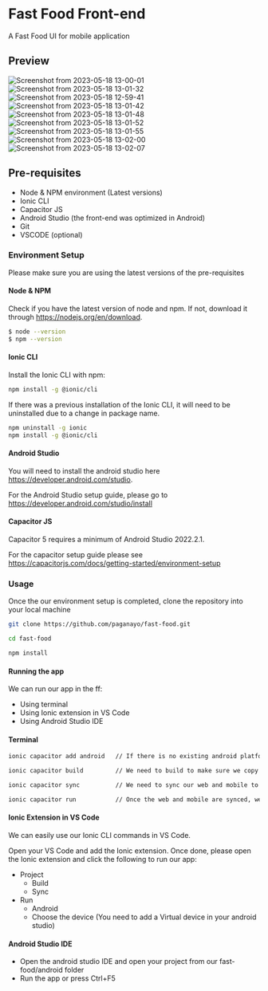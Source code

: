 # Fast Food Front-end
A Fast Food UI for mobile application


## Preview
![Screenshot from 2023-05-18 13-00-01](https://github.com/paganayo/fast-food/assets/117369955/e9402339-b144-43bc-9fa6-d8ea8605739c)
![Screenshot from 2023-05-18 13-01-32](https://github.com/paganayo/fast-food/assets/117369955/2b7b6ebe-2cdd-4da8-b638-69f1d9f40827)
![Screenshot from 2023-05-18 12-59-41](https://github.com/paganayo/fast-food/assets/117369955/aeb6f12a-5c92-4c8c-94fc-8c5837305d75)
![Screenshot from 2023-05-18 13-01-42](https://github.com/paganayo/fast-food/assets/117369955/f8b1e5ca-1fdf-413d-9cd1-d341ce83f31a)
![Screenshot from 2023-05-18 13-01-48](https://github.com/paganayo/fast-food/assets/117369955/5ad307f3-149f-465f-89ef-899b8e4e9f8d)
![Screenshot from 2023-05-18 13-01-52](https://github.com/paganayo/fast-food/assets/117369955/01e2f520-5266-42d0-9c4b-18327cf9cfa3)
![Screenshot from 2023-05-18 13-01-55](https://github.com/paganayo/fast-food/assets/117369955/62fb1bdf-265a-46b0-bc95-279d14baee3e)
![Screenshot from 2023-05-18 13-02-00](https://github.com/paganayo/fast-food/assets/117369955/28280995-322c-4241-8904-d398f5b0f24a)
![Screenshot from 2023-05-18 13-02-07](https://github.com/paganayo/fast-food/assets/117369955/53a495fc-4335-4531-b3c6-30a9fcfa9f65)



## Pre-requisites
* Node & NPM environment (Latest versions)
* Ionic CLI
* Capacitor JS
* Android Studio (the front-end was optimized in Android)
* Git
* VSCODE (optional)


### Environment Setup
Please make sure you are using the latest versions of the pre-requisites

#### Node & NPM
Check if you have the latest version of node and npm. If not, download it through https://nodejs.org/en/download.
```bash
$ node --version
$ npm --version
```
#### Ionic CLI
Install the Ionic CLI with npm:
```bash
npm install -g @ionic/cli
```
If there was a previous installation of the Ionic CLI, it will need to be uninstalled due to a change in package name.
```bash
npm uninstall -g ionic
npm install -g @ionic/cli
```
#### Android Studio
You will need to install the android studio here https://developer.android.com/studio.

For the Android Studio setup guide, please go to https://developer.android.com/studio/install

#### Capacitor JS
Capacitor 5 requires a minimum of Android Studio 2022.2.1. 

For the capacitor setup guide please see https://capacitorjs.com/docs/getting-started/environment-setup


### Usage
Once the our environment setup is completed, clone the repository into your local machine
```bash
git clone https://github.com/paganayo/fast-food.git

cd fast-food

npm install
```
#### Running the app
We can run our app in the ff:
* Using terminal
* Using Ionic extension in VS Code
* Using Android Studio IDE


#### Terminal
```bash
ionic capacitor add android   // If there is no existing android platform, we need to add it to our project.

ionic capacitor build         // We need to build to make sure we copy the web assets into the specified native platform

ionic capacitor sync          // We need to sync our web and mobile to update the Capacitor native platform(s) and dependencies

ionic capacitor run           // Once the web and mobile are synced, we can now open our app. This will prompt a list of platforms you want the app to run.

```

#### Ionic Extension in VS Code
We can easily use our Ionic CLI commands in VS Code.

Open your VS Code and add the Ionic extension. Once done, please open the Ionic extension and click the following to run our app:
* Project
  * Build
  * Sync
* Run
  * Android
  * Choose the device (You need to add a Virtual device in your android studio)

#### Android Studio IDE
* Open the android studio IDE and open your project from our fast-food/android folder  
* Run the app or press Ctrl+F5


